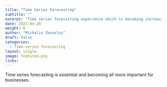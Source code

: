 ```yaml
---
title: "Time Series Forecasting"
subtitle: ""
excerpt: "Time series forecasting experience which is becoming increasingly vital for businesses, as the benefits of accurate predictions are becoming harder to ignore."
date: 2023-04-26
weight: 6
author: "Michalis Zouvelos"
draft: false
categories:
  - Time-series forecasting
layout: single
image: featured.png
links:
---
```


Time series forecasting is essential and becoming all more important for businesses.
